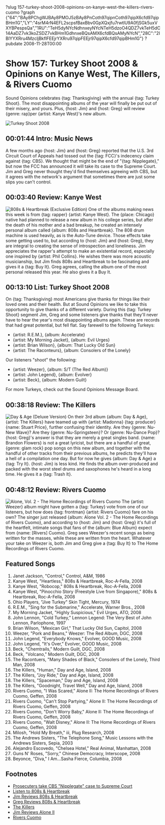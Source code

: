 ?slug 157-turkey-shoot-2008-opinions-on-kanye-west-the-killers-rivers-cuomo
?graph {"64":"BAy8PChgWJBAy8PMOJ5zBAy8PnCoth97qipnCoth97qipX6cfd97qipBHm1G","LY":"4srM4rN4EFL2scpsfBaxBbv0GpXQxjfu7rwtlU9A0fjSGk5uxVXYBPespsQa","1RU":"TeH5dyNYcNdhnxeyNYcNTeH5dzoO4QDZ7vkTeH5dC14AaDZ7vk3koZSDZ7vkBHm1GdhnxeBQsAMX6cfdBQsAMyNYcN","28C":"2IBlYYXRru4MzcljBkflFEEjrYXRru97qipFEEjr97qipX6cfd97qipBHm1G"}
?pubdate 2008-11-28T00:00
# Show 157: Turkey Shoot 2008 & Opinions on Kanye West, The Killers, & Rivers Cuomo
Sound Opinions celebrates {tag: Thanksgiving} with the annual {tag: Turkey Shoot}. The most disappointing albums of the year will finally be put out of their misery, and yours. Plus, {host: Jim} and {host: Greg} will review {genre: rap}per {artist: Kanye West}'s new album.

![Turkey Shoot 2008](https://static.soundopinions.org/images/2008/dj-turkey.jpg)

## 00:01:44 Intro: Music News
 A few months ago {host: Jim} and {host: Greg} reported that the U.S. 3rd Circuit Court of Appeals had tossed out the {tag: FCC}'s indecency claim against {tag: CBS}. We thought that might be the end of "{tag: Nipplegate}," but now the FCC has announced it will take its case to the Supreme Court. Jim and Greg never thought they'd find themselves agreeing with CBS, but it agrees with the network's argument that sometimes there are just some slips you can't control.

## 00:03:40 Review: Kanye West
![808s & Heartbreak (Exclusive Edition)](https://static.soundopinions.org/assets/157/640.jpg)
One of the albums making news this week is from {tag: rapper} {artist: Kanye West}. The {place: Chicago} native had planned to release a new album in his college series, but after the death of his mother and a bad breakup, he created an intensely personal album called {album: 808s and Heartbreak}. The 808 drum machine is used heavily, as is the Auto-Tune device. Those effects take some getting used to, but according to {host: Jim} and {host: Greg}, they are integral to creating the sense of introspection and loneliness. Jim appreciates the rapper's attempt to make an existential record, especially one inspired by {artist: Phil Collins}. He wishes there was more acoustic musicianship, but Jim finds 808s and Heartbreak to be fascinating and gives it a {tag: Buy It}. Greg agrees, calling the album one of the most personal released this year. He also gives it a Buy It.

## 00:13:10 List: Turkey Shoot 2008
On {tag: Thanksgiving} most Americans give thanks for things like their loved ones and their health. But at Sound Opinions we like to take this opportunity to give thanks of a different variety. During this {tag: Turkey Shoot} segment Jim, Greg and some listeners give thanks that they'll never have to hear the year's most disappointing albums again. These are records that had great potential, but fell flat. Say farewell to the following Turkeys:

- {artist: R.E.M.}, {album: Accelerate}
- {artist: My Morning Jacket}, {album: Evil Urges}
- {artist: Brian Wilson}, {album: That Lucky Old Sun}
- {artist: The Raconteurs}, {album: Consolers of the Lonely}

Our listeners "shoot" the following:

- {artist: Weezer}, {album: S/T (The Red Album)}
- {artist: John Legend}, {album: Evolver}
- {artist: Beck}, {album: Modern Guilt}

For more Turkeys, check out the Sound Opinions Message Board.

## 00:38:18 Review: The Killers
![Day & Age (Deluxe Version)](https://static.soundopinions.org/assets/157/1RU0.jpg)
On their 3rd album {album: Day & Age}, {artist: The Killers} have teamed up with {artist: Madonna} {tag: producer} {name: Stuart Price}, further confusing their identity. Are they {genre: Nu-New Wave}? Are they {genre: Nu-Springsteen}? Or {genre: Nu-Dance Pop}? {host: Greg}'s answer is that they are merely a great singles band. {name: Brandon Flowers} is not a great lyricist, but there are a handful of great, {genre: glam rock} pop songs on this new album, and together with the handful of other tracks from their previous albums, he predicts they'll have a hell of a compilation one day. But for now he gives {album: Day & Age} a {tag: Try It}. {host: Jim} is less kind. He finds the album over-produced and packed with the worst steel drums and saxophones he's heard in a long time. He gives it a {tag: Trash It}.

## 00:48:12 Review: Rivers Cuomo
![Alone, Vol. 2 - The Home Recordings of Rivers Cuomo](https://static.soundopinions.org/assets/157/28C0.jpg)
The {artist: Weezer} album might have gotten a {tag: Turkey} vote from one of our listeners, but how does {tag: frontman} {artist: Rivers Cuomo} fare on his own? The singer just released {album: Alone Vol. 2 - The Home Recordings of Rivers Cuomo}, and according to {host: Jim} and {host: Greg} it's full of the heartfelt, intimate songs that fans of the {album: Blue Album} expect from {name: [Rivers] Cuomo}. Greg sees Weezer's recent songs as being written for the masses, while these are written from the heart. Whatever your take on Weezer is, both Jim and Greg give a {tag: Buy It} to The Home Recordings of Rivers Cuomo.

## Featured Songs
1. Janet Jackson, "Control," Control, A&M, 1986
2. Kanye West, "Heartless," 808s & Heartbreak, Roc-A-Fella, 2008
3. Kanye West, "Robocop," 808s & Heartbreak, Roc-A-Fella, 2008
4. Kanye West, "Pinocchio Story (Freestyle Live from Singapore)," 808s & Heartbreak, Roc-A-Fella, 2008
5. Ohio Players, "Jive Turkey" Skin Tight, Mercury, 1974
6. R.E.M., "Sing for the Submarine," Accelerate, Warner Bros., 2008
7. My Morning Jacket, "Highly Suspicious," Evil Urges, ATO, 2008
8. John Lennon, "Cold Turkey," Lennon Legend: The Very Best of John Lennon, Parlophone, 1997
9. Brian Wilson, "Mexican Girl," That Lucky Old Sun, Capitol, 2008
10. Weezer, "Pork and Beans," Weezer: The Red Album, DGC, 2008
11. John Legend, "Everybody Knows," Evolver, GOOD Music, 2008
12. John Legend, "It's Over," Evolver, GOOD Music, 2008
13. Beck, "Chemtrails," Modern Guilt, DGC, 2008
14. Beck, "Volcano," Modern Guilt, DGC, 2008
15. The Racontuers, "Many Shades of Black," Consolers of the Lonely, Third Man, 2008
16. The Killers, "Human," Day and Age, Island, 2008
17. The Killers, "Joy Ride," Day and Age, Island, 2008
18. The Killers, "Spaceman," Day and Age, Island, 2008
19. The Killers, "Goodnight, Travel Well," Day and Age, Island, 2008
20. Rivers Cuomo, "I Was Scared," Alone II: The Home Recordings of Rivers Cuomo, Geffen, 2008
21. Rivers Cuomo, "Can't Stop Partying," Alone II: The Home Recordings of Rivers Cuomo, Geffen, 2008
22. Rivers Cuomo, "Don't Worry Baby," Alone II: The Home Recordings of Rivers Cuomo, Geffen, 2008
23. Rivers Cuomo, "Walt Disney," Alone II: The Home Recordings of Rivers Cuomo, Geffen, 2008
24. Milosh, "Hold My Breath," iii, Plug Research, 2008
25. The Andrews Sisters, "The Telephone Song," Music Lessons with the Andrews Sisters, Sepia, 2003
26. Alejandro Escovedo, "Chelsea Hotel," Real Animal, Manhattan, 2008
27. Guns N' Roses, "Sorry," Chinese Democracy, Interscope, 2008
28. Beyonce, "Diva," I Am...Sasha Fierce, Columbia, 2008

## Footnotes 
- [Prosecuters take CBS "Nipplegate" case to Supreme Court](http://www.nme.com/news/janet-jackson/41223)
- [Listen to 808s & Heartbreak](http://www.last.fm/music/Kanye+West/808s+&+Heartbreak)
- [Jim Reviews 808s & Heartbreak](http://www.jimdero.com/News2008/KanyeWest808sHeartbreak.htm)
- [Greg Reviews 808s & Heartbreak](http://articles.chicagotribune.com/2008-11-23/news/0811210194_1_donda-west-drum-tracks)
- [The Killers](http://www.thekillersmusic.com/)
- [Jim Reviews Alone II](http://www.jimdero.com/News2008/RiversAloneII.htm)
- [Rivers Cuomo](http://riverscuomo.com/)

